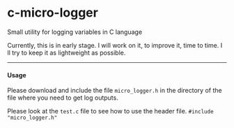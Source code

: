 # c-micro-logger
Small utility for logging variables in C language

Currently, this is in early stage. I will work on it, to improve it, time to time. I ll try to keep it as lightweight as possible.

---

#### Usage
Please download and include the file `micro_logger.h` in the directory of the file where you need to get log outputs.

Please look at the `test.c` file to see how to use the header file.
`#include "micro_logger.h"`
